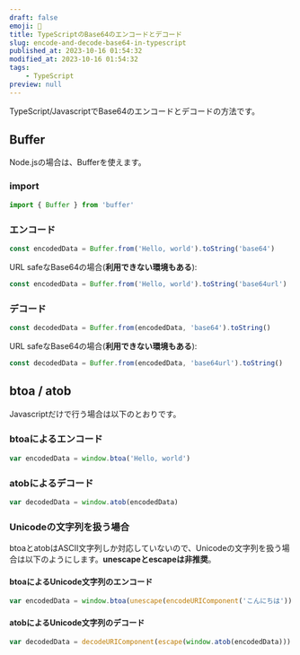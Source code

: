 ```yaml
---
draft: false
emoji: 🔄
title: TypeScriptのBase64のエンコードとデコード
slug: encode-and-decode-base64-in-typescript
published_at: 2023-10-16 01:54:32
modified_at: 2023-10-16 01:54:32
tags:
    - TypeScript
preview: null
---
```


TypeScript/JavascriptでBase64のエンコードとデコードの方法です。

## Buffer

Node.jsの場合は、Bufferを使えます。

### import

```typescript
import { Buffer } from 'buffer'
```

### エンコード

```typescript
const encodedData = Buffer.from('Hello, world').toString('base64')
```

URL safeなBase64の場合(**利用できない環境もある**):

```typescript
const encodedData = Buffer.from('Hello, world').toString('base64url')
```

### デコード

```typescript
const decodedData = Buffer.from(encodedData, 'base64').toString()
```

URL safeなBase64の場合(**利用できない環境もある**):

```typescript
const decodedData = Buffer.from(encodedData, 'base64url').toString()
```

## btoa / atob

Javascriptだけで行う場合は以下のとおりです。

### btoaによるエンコード

```typescript
var encodedData = window.btoa('Hello, world')
```

### atobによるデコード

```typescript
var decodedData = window.atob(encodedData)
```

### Unicodeの文字列を扱う場合

btoaとatobはASCII文字列しか対応していないので、Unicodeの文字列を扱う場合は以下のようにします。**unescapeとescapeは非推奨**。

#### btoaによるUnicode文字列のエンコード

```typescript
var encodedData = window.btoa(unescape(encodeURIComponent('こんにちは')))
```

#### atobによるUnicode文字列のデコード

```typescript
var decodedData = decodeURIComponent(escape(window.atob(encodedData)))
```

